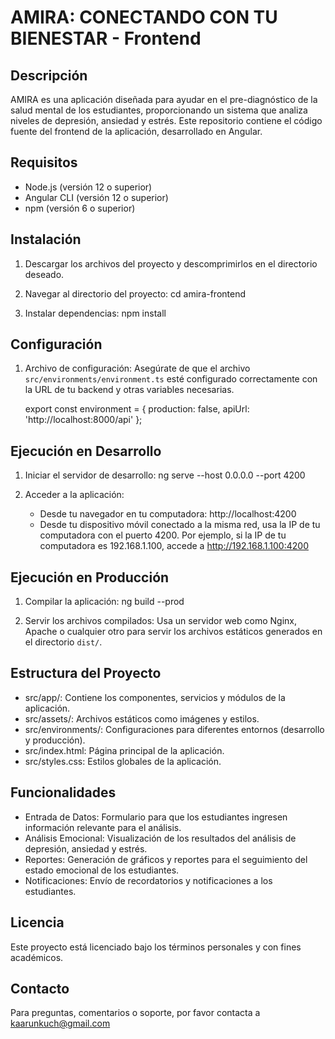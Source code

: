 # AMIRA: CONECTANDO CON TU BIENESTAR - Frontend

## Descripción

AMIRA es una aplicación diseñada para ayudar en el pre-diagnóstico de la salud mental de los estudiantes, proporcionando un sistema que analiza niveles de depresión, ansiedad y estrés. Este repositorio contiene el código fuente del frontend de la aplicación, desarrollado en Angular.

## Requisitos

- Node.js (versión 12 o superior)
- Angular CLI (versión 12 o superior)
- npm (versión 6 o superior)

## Instalación

1. Descargar los archivos del proyecto y descomprimirlos en el directorio deseado.

2. Navegar al directorio del proyecto:
   cd amira-frontend

3. Instalar dependencias:
   npm install

## Configuración

1. Archivo de configuración:
   Asegúrate de que el archivo `src/environments/environment.ts` esté configurado correctamente con la URL de tu backend y otras variables necesarias.

   export const environment = {
     production: false,
     apiUrl: 'http://localhost:8000/api'
   };

## Ejecución en Desarrollo

1. Iniciar el servidor de desarrollo:
   ng serve --host 0.0.0.0 --port 4200

2. Acceder a la aplicación:
   - Desde tu navegador en tu computadora: http://localhost:4200
   - Desde tu dispositivo móvil conectado a la misma red, usa la IP de tu computadora con el puerto 4200. Por ejemplo, si la IP de tu computadora es 192.168.1.100, accede a http://192.168.1.100:4200

## Ejecución en Producción

1. Compilar la aplicación:
   ng build --prod

2. Servir los archivos compilados:
   Usa un servidor web como Nginx, Apache o cualquier otro para servir los archivos estáticos generados en el directorio `dist/`.

## Estructura del Proyecto

- src/app/: Contiene los componentes, servicios y módulos de la aplicación.
- src/assets/: Archivos estáticos como imágenes y estilos.
- src/environments/: Configuraciones para diferentes entornos (desarrollo y producción).
- src/index.html: Página principal de la aplicación.
- src/styles.css: Estilos globales de la aplicación.

## Funcionalidades

- Entrada de Datos: Formulario para que los estudiantes ingresen información relevante para el análisis.
- Análisis Emocional: Visualización de los resultados del análisis de depresión, ansiedad y estrés.
- Reportes: Generación de gráficos y reportes para el seguimiento del estado emocional de los estudiantes.
- Notificaciones: Envío de recordatorios y notificaciones a los estudiantes.

## Licencia

Este proyecto está licenciado bajo los términos personales y con fines académicos.

## Contacto

Para preguntas, comentarios o soporte, por favor contacta a kaarunkuch@gmail.com